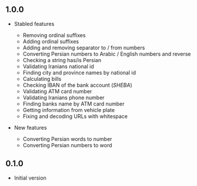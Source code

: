 ## 1.0.0

- Stabled features
    - Removing ordinal suffixes
    - Adding ordinal suffixes
    - Adding and removing separator to / from numbers
    - Converting Persian numbers to Arabic / English numbers and reverse
    - Checking a string has/is Persian
    - Validating Iranians national id
    - Finding city and province names by national id
    - Calculating bills
    - Checking IBAN of the bank account (_SHEBA_)
    - Validating ATM card number
    - Validating Iranians phone number
    - Finding banks name by ATM card number
    - Getting information from vehicle plate
    - Fixing and decoding URLs with whitespace

- New features
    - Converting Persian words to number
    - Converting Persian numbers to word

## 0.1.0

- Initial version
